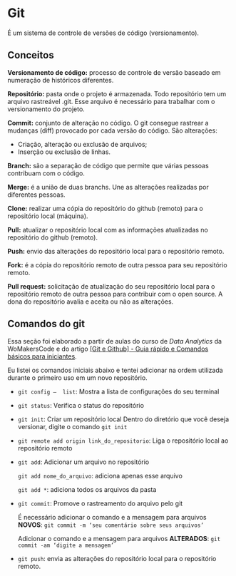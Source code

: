 # Git
É um sistema de controle de versões de código (versionamento).



## Conceitos

**Versionamento de código:** processo de controle de versão baseado em numeração de históricos diferentes.

**Repositório:** pasta onde o projeto é armazenada. Todo repositório tem um arquivo rastreável .git. Esse arquivo é necessário para trabalhar com o versionamento do projeto. 

**Commit:** conjunto de alteração no código. O git consegue rastrear a mudanças (diff) provocado por cada versão do código. São alterações: 

- Criação, alteração ou exclusão de arquivos;
- Inserção ou exclusão de linhas.

**Branch:**  são a separação de código que permite que várias pessoas contribuam com o código. 

**Merge:**  é a união de duas branchs. Une as alterações realizadas por diferentes pessoas.

**Clone:** realizar uma cópia do repositório do github (remoto) para o repositório local (máquina).

**Pull:** atualizar o repositório local com as informações atualizadas no repositório do github (remoto).

**Push:** envio das alterações do repositório local para o repositório remoto.

**Fork:** é a cópia do repositório remoto de outra pessoa para seu repositório remoto. 

**Pull request:** solicitação de atualização do seu repositório local para o repositório remoto de outra pessoa para contribuir com o open source. A dona do repositório avalia e aceita ou não as alterações.

## Comandos do git
Essa seção foi elaborado a partir de aulas do curso de *Data Analytics* da WoMakersCode e do artigo [[Git e Github] - Guia rápido e Comandos básicos para iniciantes](https://dev.to/womakerscode/git-e-github-guia-rapido-e-comandos-basicos-para-iniciantes-4ile). 

Eu listei os comandos iniciais abaixo e tentei adicionar na ordem utilizada durante o primeiro uso em um novo repositório.

- `git config —  list`: Mostra a lista de configurações do seu terminal

- `git status`: Verifica o status do repositório
    
- `git init`: Criar um repositório local Dentro do diretório que você deseja versionar, digite o comando `git init`
    
- `git remote add origin link_do_repositorio`: Liga o repositório local ao repositório remoto

- `git add`: Adicionar um arquivo no repositório
    
    `git add nome_do_arquivo`: adiciona apenas esse arquivo
    
    `git add *`: adiciona todos os arquivos da pasta

- `git commit`: Promove o rastreamento do arquivo  pelo git
    
    É necessário adicionar o comando e a mensagem para arquivos **NOVOS**: `git commit -m ‘seu comentário sobre seus arquivos’`
    
    Adicionar o comando e a mensagem para arquivos **ALTERADOS**: `git commit -am ‘digite a mensagem’`

- `git push`: envia as alterações do repositório local para o repositório remoto. 
